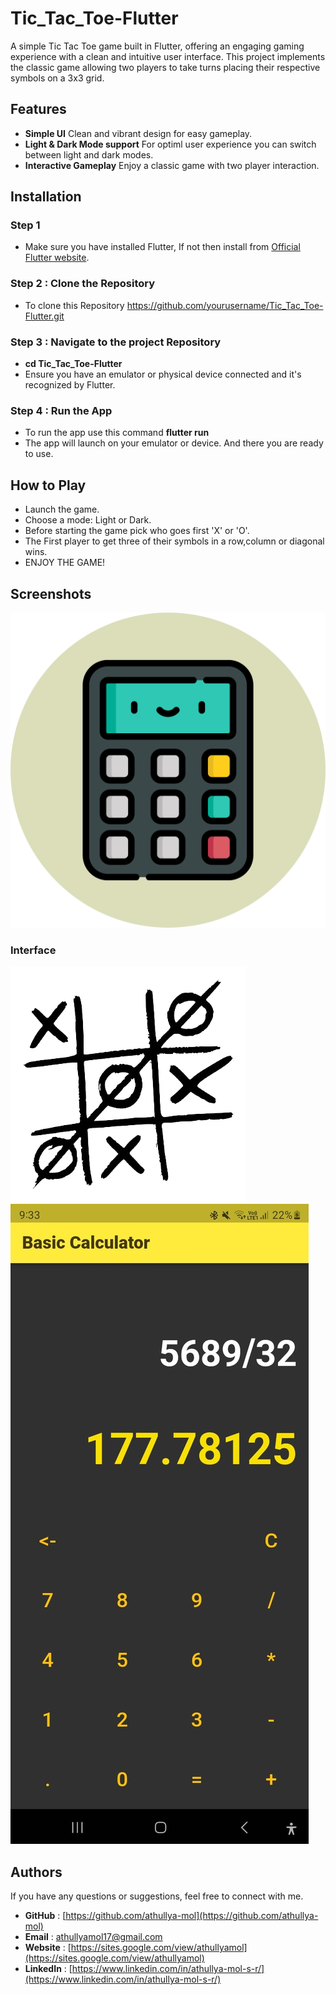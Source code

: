 # Tic_Tac_Toe-Flutter
A simple Tic Tac Toe game built in Flutter, offering an engaging gaming experience with a clean and intuitive user interface. This project implements the classic game allowing two players to take turns placing their respective symbols on a 3x3 grid.

## Features

- **Simple UI** Clean and vibrant design for easy gameplay.
- **Light & Dark Mode support** For optiml user experience you can switch between light and dark modes.
- **Interactive Gameplay** Enjoy a classic game with two player interaction.

## Installation

### Step 1
- Make sure you have installed Flutter, If not then install from [Official Flutter website](https://flutter.dev/docs/get-started/install).
### Step 2 : Clone the Repository
- To clone this Repository https://github.com/yourusername/Tic_Tac_Toe-Flutter.git
### Step 3 : Navigate to the project Repository
- **cd Tic_Tac_Toe-Flutter**
- Ensure you have an emulator or physical device connected and it's recognized by Flutter.
### Step 4 : Run the App
- To run the app use this command **flutter run**
- The app will launch on your emulator or device. And there you are ready to use.

## How to Play
- Launch the game.
-  Choose a mode: Light or Dark.
-  Before starting the game pick who goes first 'X' or 'O'.
-  The First player to get three of their symbols in a row,column or diagonal wins.
-  ENJOY THE GAME!


## Screenshots

![App Screenshot](https://raw.githubusercontent.com/athullya-mol/Basic-Calculator-Flutter/main/assets/icon/calculator.png)
### Interface
![App Screenshot](https://github.com/athullya-mol/Tic_Tac_Toe-Flutter/blob/main/assets/images/splash_tictactoe.png)
![App Screenshot](https://raw.githubusercontent.com/athullya-mol/Basic-Calculator-Flutter/main/assets/images/Division.jpg)

## Authors
 If you have any questions or suggestions, feel free to connect with me.
- **GitHub** : [https://github.com/athullya-mol](https://github.com/athullya-mol)
- **Email** : [athullyamol17@gmail.com](athullyamol17@gmail.com)
- **Website** : [https://sites.google.com/view/athullyamol](https://sites.google.com/view/athullyamol)
- **LinkedIn** : [https://www.linkedin.com/in/athullya-mol-s-r/](https://www.linkedin.com/in/athullya-mol-s-r/)
